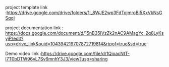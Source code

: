 project template link :https://drive.google.com/drive/folders/1I_8WJE2wp3FdTqjmroBI5XxVkNsGSqqi


project documentation link : https://docs.google.com/document/d/15nB35IVzZk2nAC9AMagYc_2q8LyKsyjP/edit?usp=drive_link&ouid=104394219707872719814&rtpof=true&sd=true


Demo video link :https://drive.google.com/file/d/1QioacNtT-l7T0bDTW96vL7Sv6mnhY3J3/view?usp=sharing 
